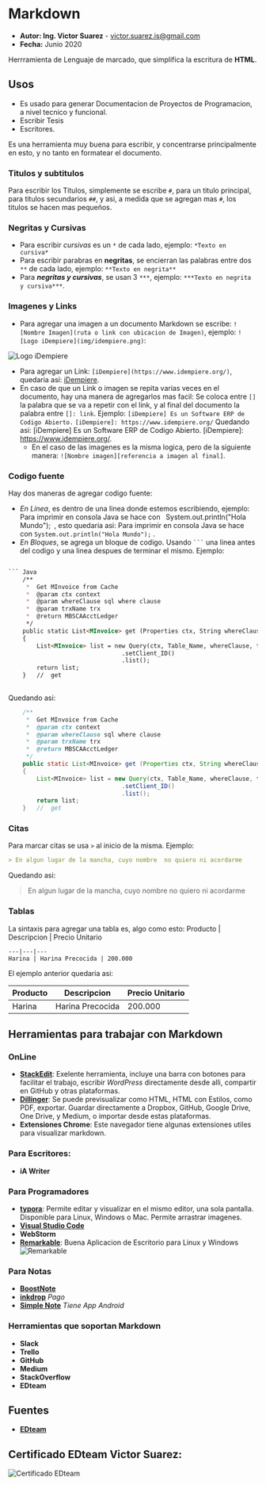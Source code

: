 # Markdown

* **Autor: Ing. Victor Suarez**  -  victor.suarez.is@gmail.com
* **Fecha:** Junio 2020 

Herrramienta de Lenguaje de marcado, que simplifica la escritura de **HTML**.
## Usos
- Es usado para generar Documentacion de Proyectos de Programacion, a nivel tecnico y funcional.
- Escribir Tesis
-  Escritores.

Es una herramienta muy buena para escribir, y concentrarse principalmente en esto, y no tanto en formatear el documento.

### Titulos y subtitulos
Para escribir los Titulos, simplemente se escribe `#`, para un titulo principal, para titulos secundarios `##`, y asi, a medida que se agregan mas `#`, los titulos se hacen mas pequeños.

### Negritas y Cursivas
- Para escribir *cursivas* es un `*` de cada lado, ejemplo: `*Texto en  cursiva*`
- Para escribir parabras en **negritas**, se encierran las palabras entre dos `**` de cada lado, ejemplo: `**Texto en negrita**`
- Para ***negritas y cursivas***, se usan 3 `***`, ejemplo: `***Texto en negrita y cursiva***`.

### Imagenes y Links
- Para agregar una imagen a un documento Markdown se escribe: `![Nombre Imagen](ruta o link con ubicacion de Imagen)`, ejemplo: `![Logo iDempiere](img/idempiere.png)`: 

![Logo iDempiere](img/idempiere.png)

- Para agregar un Link: `[iDempiere](https://www.idempiere.org/)`, quedaria así: [iDempiere](https://www.idempiere.org/).
- En caso de que un Link o imagen se repita varias veces en el documento, hay una manera de agregarlos mas facil: Se coloca entre `[]` la palabra que se va a repetir con el link, y al final del documento la palabra entre `[]: link`. Ejemplo:
`[iDempiere] Es un Software ERP de Codigo Abierto.`
`[iDempiere]: https://www.idempiere.org/`
Quedando asi:
[iDempiere] Es un Software ERP de Codigo Abierto.
[iDempiere]: https://www.idempiere.org/.
	- En el caso de las imagenes es la misma logica, pero de la siguiente manera: `![Nombre imagen][referencia a imagen al final]`.

### Codigo fuente
Hay dos maneras de agregar codigo fuente:
- *En Linea*, es dentro de una linea donde estemos escribiendo, ejemplo:  Para imprimir en consola Java se hace con ` `System.out.println("Hola Mundo");` `, esto quedaria asi: Para imprimir en consola Java se hace con  `System.out.println("Hola Mundo");` .
- *En Bloques*, se agrega un bloque de codigo. Usando ` ``` ` una linea antes del codigo y una linea despues de terminar el mismo. Ejemplo:
``` md

​``` Java
	/**
	 * 	Get MInvoice from Cache
	 *	@param ctx context
	 *	@param whereClause sql where clause
	 *	@param trxName trx
	 *	@return MBSCAAcctLedger
	 */
	public static List<MInvoice> get (Properties ctx, String whereClause, String trxName)
	{
		List<MInvoice> list = new Query(ctx, Table_Name, whereClause, trxName)
								.setClient_ID()
								.list();
		return list;
	}	//	get
	
```

Quedando asi:

``` java
	/**
	 * 	Get MInvoice from Cache
	 *	@param ctx context
	 *	@param whereClause sql where clause
	 *	@param trxName trx
	 *	@return MBSCAAcctLedger
	 */
	public static List<MInvoice> get (Properties ctx, String whereClause, String trxName)
	{
		List<MInvoice> list = new Query(ctx, Table_Name, whereClause, trxName)
								.setClient_ID()
								.list();
		return list;
	}	//	get
```

### Citas
Para marcar citas se usa `>` al inicio de la misma. Ejemplo:

```md
> En algun lugar de la mancha, cuyo nombre  no quiero ni acordarme

```
Quedando asi:
> En algun lugar de la mancha, cuyo nombre  no quiero ni acordarme


### Tablas
La sintaxis para agregar una tabla es, algo como esto:
Producto | Descripcion | Precio Unitario
```
---|---|---
Harina | Harina Precocida | 200.000
```

El ejemplo anterior quedaria asi:

Producto | Descripcion | Precio Unitario 
---|---|---
Harina | Harina Precocida | 200.000


## Herramientas para trabajar con Markdown
### OnLine
- **[StackEdit](https://stackedit.io/)**:  Exelente herramienta, incluye una barra con botones para facilitar el trabajo, escribir *WordPress* directamente desde alli, compartir en GitHub y otras plataformas.
- **[Dillinger](https://dillinger.io/)**:  Se puede previsualizar como HTML, HTML con Estilos, como PDF, exportar. Guardar directamente a Dropbox, GitHub, Google Drive, One Drive, y Medium, o importar desde estas plataformas.
- **Extensiones Chrome**:  Este navegador tiene algunas extensiones utiles para visualizar markdown.
### Para Escritores:
- **iA Writer**
### Para Programadores
- **[typora](https://typora.io/)**: Permite editar y visualizar en el mismo editor, una sola pantalla. Disponible para Linux, Windows o Mac. Permite arrastrar imagenes.
- **[Visual Studio Code](https://code.visualstudio.com/Docs/languages/markdown)**
- **WebStorm**
- **[Remarkable](https://remarkableapp.github.io/)**: Buena Aplicacion de Escritorio para Linux y Windows
	![Remarkable](img/Remarkable.png)
### Para  Notas
- **[BoostNote](https://boostnote.io/)**
- **[inkdrop](https://www.inkdrop.app/)** *Pago*
- **[Simple Note](https://simplenote.com/)** *Tiene App Android*

### Herramientas que soportan Markdown
- **Slack**
- **Trello**
- **GitHub**
- **Medium**
- **StackOverflow**
- **EDteam**

## Fuentes
- **[EDteam]()**

## Certificado EDteam Victor Suarez:

![Certificado EDteam](img/Certificado_EDteam.png)
